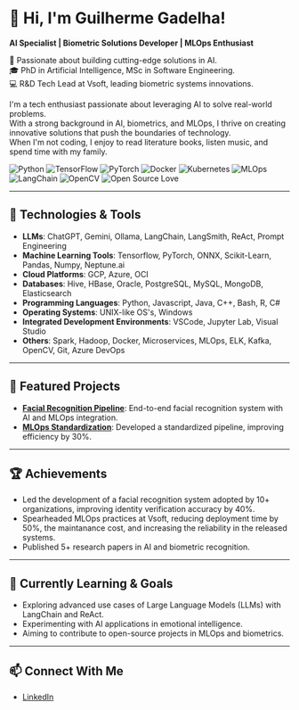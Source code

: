 # 👋 Hi, I'm Guilherme Gadelha!
**AI Specialist | Biometric Solutions Developer | MLOps Enthusiast**

🚀 Passionate about building cutting-edge solutions in AI.  
🎓 PhD in Artificial Intelligence, MSc in Software Engineering.  
💻 R&D Tech Lead at Vsoft, leading biometric systems innovations.  

I'm a tech enthusiast passionate about leveraging AI to solve real-world problems.  
With a strong background in AI, biometrics, and MLOps, I thrive on creating innovative solutions that push the boundaries of technology.  
When I'm not coding, I enjoy to read literature books, listen music, and spend time with my family.

![Python](https://img.shields.io/badge/Python-3776AB?style=for-the-badge&logo=python&logoColor=white)
![TensorFlow](https://img.shields.io/badge/TensorFlow-FF6F00?style=for-the-badge&logo=tensorflow&logoColor=white)
![PyTorch](https://img.shields.io/badge/PyTorch-EE4C2C?style=for-the-badge&logo=pytorch&logoColor=white)
![Docker](https://img.shields.io/badge/Docker-2496ED?style=for-the-badge&logo=docker&logoColor=white)
![Kubernetes](https://img.shields.io/badge/Kubernetes-326CE5?style=for-the-badge&logo=kubernetes&logoColor=white)
![MLOps](https://img.shields.io/badge/MLOps-000000?style=for-the-badge&logo=mlops&logoColor=white)
![LangChain](https://img.shields.io/badge/LangChain-7289DA?style=for-the-badge&logo=langchain&logoColor=white)
![OpenCV](https://img.shields.io/badge/OpenCV-5C3EE8?style=for-the-badge&logo=opencv&logoColor=white)
![Open Source Love](https://img.shields.io/badge/Open%20Source-%E2%9D%A4-red?style=for-the-badge)

---

## 🔧 Technologies & Tools
- **LLMs**: ChatGPT, Gemini, Ollama, LangChain, LangSmith, ReAct, Prompt Engineering
- **Machine Learning Tools**: Tensorflow, PyTorch, ONNX, Scikit-Learn, Pandas, Numpy, Neptune.ai
- **Cloud Platforms**: GCP, Azure, OCI			
- **Databases**: Hive, HBase, Oracle, PostgreSQL, MySQL, MongoDB, Elasticsearch
- **Programming Languages**: Python, Javascript, Java, C++, Bash, R, C#
- **Operating Systems**: UNIX-like OS's, Windows
- **Integrated Development Environments**: VSCode, Jupyter Lab, Visual Studio
- **Others**: Spark, Hadoop, Docker, Microservices, MLOps, ELK, Kafka, OpenCV, Git, Azure DevOps

---

## 🌟 Featured Projects
- [**Facial Recognition Pipeline**](https://github.com/yourrepo): End-to-end facial recognition system with AI and MLOps integration.
- [**MLOps Standardization**](https://github.com/yourrepo): Developed a standardized pipeline, improving efficiency by 30%.

---

## 🏆 Achievements
- Led the development of a facial recognition system adopted by 10+ organizations, improving identity verification accuracy by 40%.
- Spearheaded MLOps practices at Vsoft, reducing deployment time by 50%, the maintanance cost, and increasing the reliability in the released systems.
- Published 5+ research papers in AI and biometric recognition.

---

## 🚀 Currently Learning & Goals
- Exploring advanced use cases of Large Language Models (LLMs) with LangChain and ReAct.
- Experimenting with AI applications in emotional intelligence.
- Aiming to contribute to open-source projects in MLOps and biometrics.

---

## 📫 Connect With Me
- [LinkedIn](https://www.linkedin.com/in/ggadelha/)



